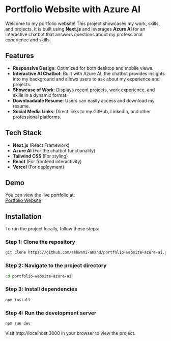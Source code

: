 # Portfolio Website with Azure AI

Welcome to my portfolio website! This project showcases my work, skills, and projects. It is built using **Next.js** and leverages **Azure AI** for an interactive chatbot that answers questions about my professional experience and skills.

## Features

- **Responsive Design**: Optimized for both desktop and mobile views.
- **Interactive AI Chatbot**: Built with Azure AI, the chatbot provides insights into my background and allows users to ask about my experience and projects.
- **Showcase of Work**: Displays recent projects, work experience, and skills in a dynamic format.
- **Downloadable Resume**: Users can easily access and download my resume.
- **Social Media Links**: Direct links to my GitHub, LinkedIn, and other professional platforms.

## Tech Stack

- **Next.js** (React Framework)
- **Azure AI** (For the chatbot functionality)
- **Tailwind CSS** (For styling)
- **React** (For frontend interactivity)
- **Vercel** (For deployment)

## Demo

You can view the live portfolio at:  
[Portfolio Website](https://ashwani-anand.github.io/portfolio-website-azure-ai)

## Installation

To run the project locally, follow these steps:

### Step 1: Clone the repository
```bash
git clone https://github.com/ashwani-anand/portfolio-website-azure-ai.git
```

### Step 2: Navigate to the project directory
```bash
cd portfolio-website-azure-ai
```

### Step 3: Install dependencies
```bash
npm install
```

### Step 4: Run the development server
```bash
npm run dev
```


Visit http://localhost:3000 in your browser to view the project.